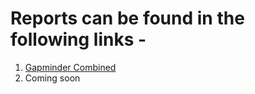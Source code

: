 # Reports can be found in the following links -

1. [Gapminder Combined](https://y0shicon.github.io/EGD-Assignment/Income%20Inequality%20using%20Gapminder/Reports/Combined.html)
2. Coming soon
